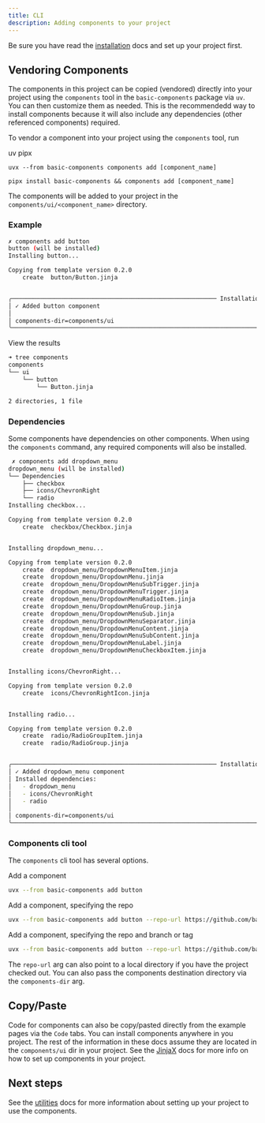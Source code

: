 ```yaml
---
title: CLI
description: Adding components to your project
---
```


<Prose>

Be sure you have read the [installation](/docs/installation) docs and set up your project first. 

## Vendoring Components

The components in this project can be copied (vendored) directly into your project using the `components` tool 
in the `basic-components` package via `uv`. You can then customize them as needed. This is the recommendedd way to 
install components because it will also include any dependencies (other referenced components) required.

To vendor a component into your project using the `components` tool, run

<Tabs defaultValue="uv">
    <TabsList className="grid grid-cols-2">
        <TabsTrigger value="uv">uv</TabsTrigger>
        <TabsTrigger value="pipx">pipx</TabsTrigger>
    </TabsList>
    <TabsContent value="uv">
        <div class="relative" x-data><CopyPasteButton/>
            <pre class="language-bash bg-zinc-50 dark:bg-zinc-900 rounded-md"><code x-ref="code" class="language-bash">uvx --from basic-components components add [component_name] </code></pre>
        </div>
    </TabsContent>
    <TabsContent value="pipx">
        <div class="relative" x-data><CopyPasteButton/>
            <pre class="language-bash bg-zinc-50 dark:bg-zinc-900 rounded-md"><code x-ref="code" class="language-bash">pipx install basic-components && components add [component_name]</code></pre>
        </div>
    </TabsContent>
</Tabs>

The components will be added to your project in the `components/ui/<component_name>` directory. 

### Example

```bash
✗ components add button       
button (will be installed)
Installing button...

Copying from template version 0.2.0
    create  button/Button.jinja


╭────────────────────────────────────────────────────────── Installation Complete ───────────────────────────────────────────────────────────╮
│ ✓ Added button component                                                                                                                   │
│                                                                                                                                            │
│ components-dir=components/ui                                                                                                               │
╰────────────────────────────────────────────────────────────────────────────────────────────────────────────────────────────────────────────╯
```
View the results
```bash
➜ tree components 
components
└── ui
    └── button
        └── Button.jinja

2 directories, 1 file

```

### Dependencies

Some components have dependencies on other components. When using the `components` command, any required components 
will also be installed. 

```bash
 ✗ components add dropdown_menu
dropdown_menu (will be installed)
└── Dependencies
    ├── checkbox
    ├── icons/ChevronRight
    └── radio
Installing checkbox...

Copying from template version 0.2.0
    create  checkbox/Checkbox.jinja


Installing dropdown_menu...

Copying from template version 0.2.0
    create  dropdown_menu/DropdownMenuItem.jinja
    create  dropdown_menu/DropdownMenu.jinja
    create  dropdown_menu/DropdownMenuSubTrigger.jinja
    create  dropdown_menu/DropdownMenuTrigger.jinja
    create  dropdown_menu/DropdownMenuRadioItem.jinja
    create  dropdown_menu/DropdownMenuGroup.jinja
    create  dropdown_menu/DropdownMenuSub.jinja
    create  dropdown_menu/DropdownMenuSeparator.jinja
    create  dropdown_menu/DropdownMenuContent.jinja
    create  dropdown_menu/DropdownMenuSubContent.jinja
    create  dropdown_menu/DropdownMenuLabel.jinja
    create  dropdown_menu/DropdownMenuCheckboxItem.jinja


Installing icons/ChevronRight...

Copying from template version 0.2.0
    create  icons/ChevronRightIcon.jinja


Installing radio...

Copying from template version 0.2.0
    create  radio/RadioGroupItem.jinja
    create  radio/RadioGroup.jinja


╭────────────────────────────────────────────────────────── Installation Complete ───────────────────────────────────────────────────────────╮
│ ✓ Added dropdown_menu component                                                                                                            │
│ Installed dependencies:                                                                                                                    │
│   - dropdown_menu                                                                                                                          │
│   - icons/ChevronRight                                                                                                                     │
│   - radio                                                                                                                                  │
│                                                                                                                                            │
│ components-dir=components/ui                                                                                                               │
╰────────────────────────────────────────────────────────────────────────────────────────────────────────────────────────────────────────────╯
```

### Components cli tool

The `components` cli tool has several options. 

Add a component
```bash
uvx --from basic-components add button
```

Add a component, specifying the repo
```bash
uvx --from basic-components add button --repo-url https://github.com/basicmachines-co/basic-components.git
```

Add a component, specifying the repo and branch or tag
```bash
uvx --from basic-components add button --repo-url https://github.com/basicmachines-co/basic-components.git --branch main
```

The `repo-url` arg can also point to a local directory if you have the project checked out. You can also pass the components 
destination directory via the `components-dir` arg.

## Copy/Paste

Code for components can also be copy/pasted directly from the example pages via the `Code` tabs. You can install components
anywhere in you project. The rest of the information in these docs assume they are located in the `components/ui` dir in
your project. See the [JinjaX](/docs/utilities#jinjax) docs for more info on how to set up components in your project.

## Next steps

See the [utilities](/docs/utilities) docs for more information about setting up your project to use the components. 

</Prose>